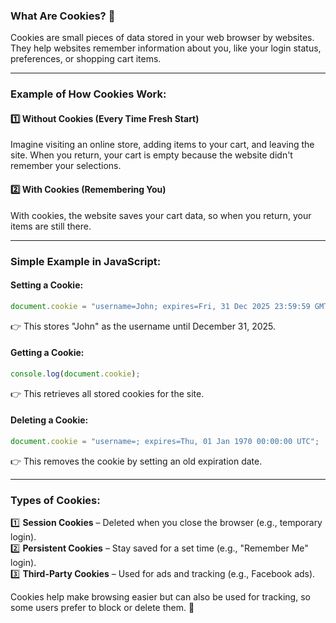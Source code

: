 ### **What Are Cookies? 🍪**

Cookies are small pieces of data stored in your web browser by websites. They help websites remember information about you, like your login status, preferences, or shopping cart items.

---

### **Example of How Cookies Work:**

#### **1️⃣ Without Cookies (Every Time Fresh Start)**

Imagine visiting an online store, adding items to your cart, and leaving the site. When you return, your cart is empty because the website didn't remember your selections.

#### **2️⃣ With Cookies (Remembering You)**

With cookies, the website saves your cart data, so when you return, your items are still there.

---

### **Simple Example in JavaScript:**

#### **Setting a Cookie:**

```js
document.cookie = "username=John; expires=Fri, 31 Dec 2025 23:59:59 GMT";
```

👉 This stores "John" as the username until December 31, 2025.

#### **Getting a Cookie:**

```js
console.log(document.cookie);
```

👉 This retrieves all stored cookies for the site.

#### **Deleting a Cookie:**

```js
document.cookie = "username=; expires=Thu, 01 Jan 1970 00:00:00 UTC";
```

👉 This removes the cookie by setting an old expiration date.

---

### **Types of Cookies:**

1️⃣ **Session Cookies** – Deleted when you close the browser (e.g., temporary login).  
2️⃣ **Persistent Cookies** – Stay saved for a set time (e.g., "Remember Me" login).  
3️⃣ **Third-Party Cookies** – Used for ads and tracking (e.g., Facebook ads).

Cookies help make browsing easier but can also be used for tracking, so some users prefer to block or delete them. 🚀
